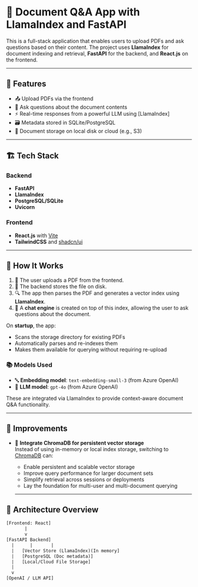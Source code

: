 # 📄 Document Q&A App with LlamaIndex and FastAPI

This is a full-stack application that enables users to upload PDFs and ask questions based on their content. The project uses **LlamaIndex** for document indexing and retrieval, **FastAPI** for the backend, and **React.js** on the frontend.

---

## 🚀 Features

- 📤 Upload PDFs via the frontend
- 🧠 Ask questions about the document contents
- ⚡ Real-time responses from a powerful LLM using [LlamaIndex]
- 🗃️ Metadata stored in SQLite/PostgreSQL
- 📁 Document storage on local disk or cloud (e.g., S3)

---

## 🏗️ Tech Stack

### Backend
- **FastAPI**
- **LlamaIndex**
- **PostgreSQL/SQLite**
- **Uvicorn**

### Frontend
- **React.js** with [Vite](https://vitejs.dev/)
- **TailwindCSS** and [shadcn/ui](https://ui.shadcn.com/)

---
## 🧠 How It Works

1. 📨 The user uploads a PDF from the frontend.
2. 📁 The backend stores the file on disk.
3. 🔍 The app then parses the PDF and generates a vector index using **LlamaIndex**.
4. 💬 A **chat engine** is created on top of this index, allowing the user to ask questions about the document.

On **startup**, the app:
- Scans the storage directory for existing PDFs
- Automatically parses and re-indexes them
- Makes them available for querying without requiring re-upload

### 📚 Models Used
- 🔤 **Embedding model**: `text-embedding-small-3` (from Azure OpenAI)
- 🤖 **LLM model**: `gpt-4o` (from Azure OpenAI)

These are integrated via LlamaIndex to provide context-aware document Q&A functionality.

---
## 🔧 Improvements

- 🧠 **Integrate ChromaDB for persistent vector storage**  
  Instead of using in-memory or local index storage, switching to [ChromaDB](https://www.trychroma.com/) can:
  - Enable persistent and scalable vector storage
  - Improve query performance for larger document sets
  - Simplify retrieval across sessions or deployments
  - Lay the foundation for multi-user and multi-document querying

  ---
  
## 🧱 Architecture Overview

```txt
[Frontend: React]
       |
       v
[FastAPI Backend]
  |      |       |
  |   [Vector Store (LlamaIndex)(In memory]
  |   [PostgreSQL (Doc metadata)]
  |   [Local/Cloud File Storage]
  |
  v
[OpenAI / LLM API]
